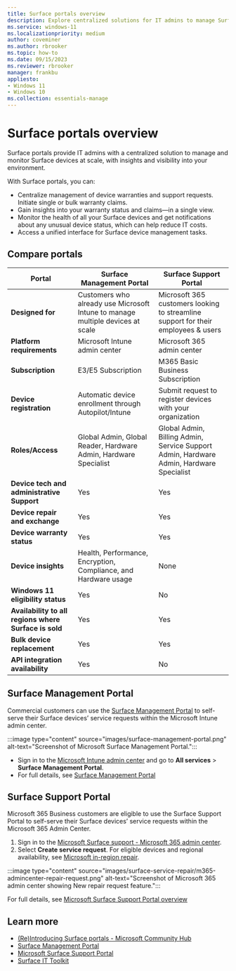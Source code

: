 ```yaml
---
title: Surface portals overview
description: Explore centralized solutions for IT admins to manage Surface devices at scale. Learn about the Surface Management Portal and Surface Support Portal, designed for efficient device monitoring, warranty management, and support requests.
ms.service: windows-11
ms.localizationpriority: medium
author: coveminer
ms.author: rbrooker
ms.topic: how-to
ms.date: 09/15/2023
ms.reviewer: rbrooker
manager: frankbu
appliesto:
- Windows 11
- Windows 10
ms.collection: essentials-manage
---
```


# Surface portals overview

Surface portals provide IT admins with a centralized solution to manage and monitor Surface devices at scale, with insights and visibility into your environment. 

With Surface portals, you can:

- Centralize management of device warranties and support requests. Initiate single or bulk warranty claims.
- Gain insights into your warranty status and claims—in a single view.
- Monitor the health of all your Surface devices and get notifications about any unusual device status, which can help reduce IT costs.
- Access a unified interface for Surface device management tasks.

## Compare portals

| Portal                         | Surface Management Portal                          | Surface Support Portal                               |
|-------------------------------------|----------------------------------------------------------|----------------------------------------------------------|
| **Designed for**                    | Customers who already use Microsoft Intune to manage multiple devices at scale                           | Microsoft 365 customers looking to streamline support for their employees & users                                 |
| **Platform requirements**           | Microsoft Intune admin center                            | Microsoft 365 admin center                               |
| **Subscription**                    | E3/E5 Subscription                                       | M365 Basic Business Subscription                         |
| **Device registration**             | Automatic device enrollment through Autopilot/Intune     | Submit request to register devices with your organization |
| **Roles/Access**                    | Global Admin, Global Reader, Hardware Admin, Hardware Specialist | Global Admin, Billing Admin, Service Support Admin, Hardware Admin, Hardware Specialist |
| **Device tech and administrative Support** | Yes                                                  | Yes                                                      |
| **Device repair and exchange**      | Yes                                                      | Yes                                                      |
| **Device warranty status**          | Yes                                                      | Yes                                                      |
| **Device insights**                 | Health, Performance, Encryption, Compliance, and Hardware usage | None                                                     |
| **Windows 11 eligibility status**   | Yes                                                      | No                                                       |
| **Availability to all regions where Surface is sold**   | Yes                                                      | Yes                                                      |
| **Bulk device replacement**         | Yes                                                      | Yes                                                      |
| **API integration availability**    | Yes                                                      | No                                                       |


## Surface Management Portal

Commercial customers can use the [Surface Management Portal](surface-management-portal.md) to self-serve their Surface devices’ service requests within the Microsoft Intune admin center.

:::image type="content" source="images/surface-management-portal.png" alt-text="Screenshot of Microsoft Surface Management Portal.":::

- Sign in to the [Microsoft Intune admin center](https://go.microsoft.com/fwlink/?linkid=2109431) and go to **All services** > **Surface Management Portal**.
- For full details, see [Surface Management Portal](surface-management-portal.md)

## Surface Support Portal

Microsoft 365 Business customers are eligible to use the Surface Support Portal to self-serve their Surface devices’ service requests within the Microsoft 365 Admin Center.

1. Sign in to the [Microsoft Surface support - Microsoft 365 admin center](https://admin.microsoft.com/AdminPortal#/support/microsoftsurfacesupport).
2. Select **Create service request**. For eligible devices and regional availability, see [Microsoft in-region repair](microsoft-in-region-same-unit-repair.md).

:::image type="content" source="images/surface-service-repair/m365-admincenter-repair-request.png" alt-text="Screenshot of Microsoft 365 admin center showing New repair request feature.":::

For full details, see [Microsoft Surface Support Portal overview](surface-support-portal.md)

## Learn more

- [(Re)Introducing Surface portals - Microsoft Community Hub](https://techcommunity.microsoft.com/t5/surface-it-pro-blog/re-introducing-the-surface-management-and-support-suite/ba-p/4109526)
- [Surface Management Portal](surface-management-portal.md)
- [Microsoft Surface Support Portal](surface-support-portal.md)
- [Surface IT Toolkit](surface-it-toolkit.md)
